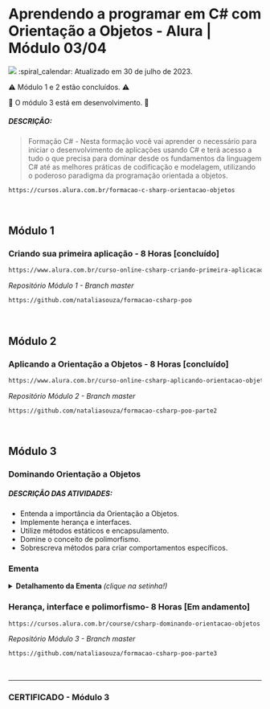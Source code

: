 # Aprendendo a programar em C# com Orientação a Objetos - Alura | Módulo 03/04

<img src="https://img.shields.io/static/v1?label=Formação CSharp-POO&message=ALURA&color=115EBC&style=for-the-badge"/>
:spiral_calendar: Atualizado em 30 de julho de 2023.

⚠️ Módulo 1 e 2 estão concluídos. ⚠️

🚧 O módulo 3 está em desenvolvimento. 🚧 <br>

##### DESCRIÇÃO:
> Formação C# - Nesta formação você vai aprender o necessário para iniciar o desenvolvimento de aplicações usando C# e terá acesso a tudo o que precisa para dominar desde os fundamentos da linguagem C# até as melhores práticas de codificação e modelagem, utilizando o poderoso paradigma da programação orientada a objetos.

```bash
https://cursos.alura.com.br/formacao-c-sharp-orientacao-objetos
```
<br>

## Módulo 1 
### Criando sua primeira aplicação - 8 Horas [concluído]
```bash
https://www.alura.com.br/curso-online-csharp-criando-primeira-aplicacao
```
*Repositório Módulo 1 - Branch master*

```bash
https://github.com/nataliasouza/formacao-csharp-poo
```
<br>

## Módulo 2 
### Aplicando a Orientação a Objetos - 8 Horas [concluído]

```bash
https://www.alura.com.br/curso-online-csharp-aplicando-orientacao-objetos
```
*Repositório Módulo 2 - Branch master*

```bash
https://github.com/nataliasouza/formacao-csharp-poo-parte2
```
<br>

## Módulo 3 
### Dominando Orientação a Objetos
##### DESCRIÇÃO DAS ATIVIDADES:

* Entenda a importância da Orientação a Objetos.
* Implemente herança e interfaces.
* Utilize métodos estáticos e encapsulamento.
* Domine o conceito de polimorfismo.
* Sobrescreva métodos para criar comportamentos específicos.

### Ementa
<details>
  <summary> <b> Detalhamento da Ementa </b> <i>(clique na setinha!)</i> </summary><br>

1. Organizando o projeto.
2. Nova classe Avaliacao.
3. Comportamentos comuns aos menus.
4. Alternativa para anexar semelhanças.
5. Desafio
   
</details>

### Herança, interface e polimorfismo- 8 Horas [Em andamento]
```bash
https://cursos.alura.com.br/course/csharp-dominando-orientacao-objetos
```
*Repositório Módulo 3 - Branch master*

```bash
https://github.com/nataliasouza/formacao-csharp-poo-parte3
```
<br>

----

### CERTIFICADO - Módulo 3
